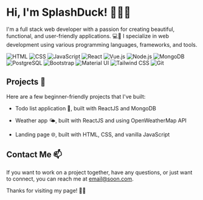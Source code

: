 # Hi, I'm SplashDuck! 🦆💦👋

I'm a full stack web developer with a passion for creating beautiful, functional, and user-friendly applications. 💻🚀 I specialize in web development using various programming languages, frameworks, and tools.

![HTML](https://img.shields.io/badge/-HTML-red) ![CSS](https://img.shields.io/badge/-CSS-blue) ![JavaScript](https://img.shields.io/badge/-JavaScript-yellow) ![React](https://img.shields.io/badge/-React-darkblue) ![Vue.js](https://img.shields.io/badge/-Vue.js-green) ![Node.js](https://img.shields.io/badge/-Node.js-brightgreen) ![MongoDB](https://img.shields.io/badge/-MongoDB-darkgreen) ![PostgreSQL](https://img.shields.io/badge/-PostgreSQL-blue) ![Bootstrap](https://img.shields.io/badge/-Bootstrap-purple) ![Material UI](https://img.shields.io/badge/-Material_UI-blue) ![Tailwind CSS](https://img.shields.io/badge/-Tailwind_CSS-cyan) ![Git](https://img.shields.io/badge/-Git-black)

## Projects 🚧

Here are a few beginner-friendly projects that I've built:

- Todo list application 📝, built with ReactJS and MongoDB

- Weather app 🌤️, built with ReactJS and using OpenWeatherMap API

- Landing page 🌐, built with HTML, CSS, and vanilla JavaScript

## Contact Me 📫

If you want to work on a project together, have any questions, or just want to connect, you can reach me at email@soon.com.

Thanks for visiting my page! 🙏😊
